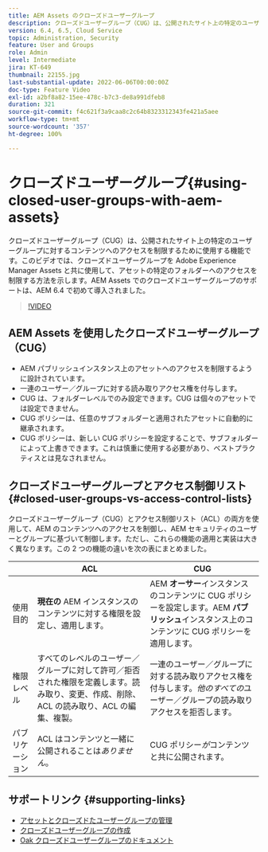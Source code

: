 ```yaml
---
title: AEM Assets のクローズドユーザーグループ
description: クローズドユーザーグループ（CUG）は、公開されたサイト上の特定のユーザーグループに対するコンテンツへのアクセスを制限するために使用する機能です。このビデオでは、クローズドユーザーグループを Adobe Experience Manager Assets と共に使用して、アセットの特定のフォルダーへのアクセスを制限する方法を示します。
version: 6.4, 6.5, Cloud Service
topic: Administration, Security
feature: User and Groups
role: Admin
level: Intermediate
jira: KT-649
thumbnail: 22155.jpg
last-substantial-update: 2022-06-06T00:00:00Z
doc-type: Feature Video
exl-id: a2bf8a82-15ee-478c-b7c3-de8a991dfeb8
duration: 321
source-git-commit: f4c621f3a9caa8c2c64b8323312343fe421a5aee
workflow-type: tm+mt
source-wordcount: '357'
ht-degree: 100%

---
```


# クローズドユーザーグループ{#using-closed-user-groups-with-aem-assets}

クローズドユーザーグループ（CUG）は、公開されたサイト上の特定のユーザーグループに対するコンテンツへのアクセスを制限するために使用する機能です。このビデオでは、クローズドユーザーグループを Adobe Experience Manager Assets と共に使用して、アセットの特定のフォルダーへのアクセスを制限する方法を示します。AEM Assets でのクローズドユーザーグループのサポートは、AEM 6.4 で初めて導入されました。

>[!VIDEO](https://video.tv.adobe.com/v/22155?quality=12&learn=on)

## AEM Assets を使用したクローズドユーザーグループ（CUG）

* AEM パブリッシュインスタンス上のアセットへのアクセスを制限するように設計されています。
* 一連のユーザー／グループに対する読み取りアクセス権を付与します。
* CUG は、フォルダーレベルでのみ設定できます。CUG は個々のアセットでは設定できません。
* CUG ポリシーは、任意のサブフォルダーと適用されたアセットに自動的に継承されます。
* CUG ポリシーは、新しい CUG ポリシーを設定することで、サブフォルダーによって上書きできます。これは慎重に使用する必要があり、ベストプラクティスとは見なされません。

## クローズドユーザーグループとアクセス制御リスト {#closed-user-groups-vs-access-control-lists}

クローズドユーザーグループ（CUG）とアクセス制御リスト（ACL）の両方を使用して、AEM のコンテンツへのアクセスを制御し、AEM セキュリティのユーザーとグループに基づいて制御します。ただし、これらの機能の適用と実装は大きく異なります。この 2 つの機能の違いを次の表にまとめました。

|                   | ACL | CUG |
| ----------------- | -------------------------------------------------------------------------------------------------------------------------------- | ----------------------------------------------------------------------------------------------------------------------------- |
| 使用目的 | **現在の** AEM インスタンスのコンテンツに対する権限を設定し、適用します。 | AEM **オーサー**&#x200B;インスタンスのコンテンツに CUG ポリシーを設定します。AEM **パブリッシュ**&#x200B;インスタンス上のコンテンツに CUG ポリシーを適用します。 |
| 権限レベル | すべてのレベルのユーザー／グループに対して許可／拒否された権限を定義します。読み取り、変更、作成、削除、ACL の読み取り、ACL の編集、複製。 | 一連のユーザー／グループに対する読み取りアクセス権を付与します。*他のすべての*&#x200B;ユーザー／グループの読み取りアクセスを拒否します。 |
| パブリケーション | ACL はコンテンツと一緒に公開されることは&#x200B;*ありません*。 | CUG ポリシー&#x200B;*が*&#x200B;コンテンツと共に公開されます。 |

## サポートリンク {#supporting-links}

* [アセットとクローズドたユーザーグループの管理](https://experienceleague.adobe.com/docs/experience-manager-65/assets/managing/manage-assets.html?lang=ja#closed-user-group)
* [クローズドユーザーグループの作成](https://experienceleague.adobe.com/docs/experience-manager-65/administering/security/cug.html?lang=ja)
* [Oak クローズドユーザーグループのドキュメント](https://jackrabbit.apache.org/oak/docs/security/authorization/cug.html)
